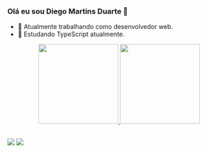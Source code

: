 ### Olá eu sou Diego Martins Duarte 👋

- 🔭 Atualmente trabalhando como desenvolvedor web.
- 🌱 Estudando TypeScript atualmente.

<div align="center">
  <a href="https://github.com/diegomardu">
  <img height="180em" src="https://github-readme-stats.vercel.app/api?username=diegomardu&show_icons=true&theme=dark&include_all_commits=true&count_private=true"/>
  <img height="180em" src="https://github-readme-stats.vercel.app/api/top-langs/?username=diegomardu&layout=compact&langs_count=7&theme=dark"/>
</div>

  ##
  <div>
  <a href = "mailto:diegomartins836@gmail.com"><img src="https://img.shields.io/badge/-Gmail-%23333?style=for-the-badge&logo=gmail&logoColor=white" target="_blank"></a>
  <a href="https://www.linkedin.com/in/diego-martins-duarte-354a01114/" target="_blank"><img src="https://img.shields.io/badge/-LinkedIn-%230077B5?style=for-the-badge&logo=linkedin&logoColor=white" target="_blank"></a> 
  </div>


